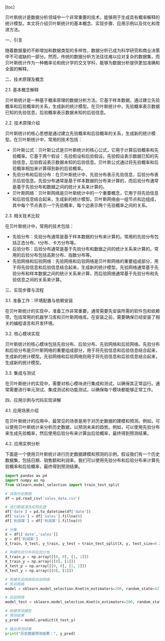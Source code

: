 
[toc]                    
                
                
贝叶斯统计是数据分析领域中一个非常重要的技术，能够用于生成具有概率解释的统计模型。本文将介绍贝叶斯统计的基本概念、实现步骤、应用示例以及优化和改进方法。

一、引言

随着数据量的不断增加和数据类型的多样性，数据分析已成为科学研究和商业决策中不可或缺的一部分。然而，传统的数据分析方法往往难以应对复杂的数据集，而贝叶斯统计作为一种概率论和统计学的交叉学科，能够为数据分析提供更加准确和全面的解释。

二、技术原理及概念

2.1. 基本概念解释

贝叶斯统计是一种基于概率原理的数据分析方法。它基于样本数据，通过建立先验概率和后验概率的关系，生成新的统计模型。在贝叶斯统计中，先验概率表示数据已知的先验信息，后验概率表示数据未知的后验信息。

2.2. 技术原理介绍

贝叶斯统计的核心思想是通过建立先验概率和后验概率的关系，生成新的统计模型。在贝叶斯统计中，常用的技术包括：

- 贝叶斯公式：贝叶斯公式是贝叶斯统计的核心公式，它用于计算后验概率和先验概率。它基于两个假设：先验假设和后验假设。先验假设表示数据已知的先验信息，后验假设表示数据未知的后验信息。贝叶斯公式通过将先验概率和后验概率相加来计算得到新的后验概率。
- 先验分布和后验分布：在贝叶斯统计中，先验分布表示先验信息，后验分布表示后验信息。先验分布通常是基于样本数据的分布来计算的，而后验分布通常是基于先验分布和数据之间的统计关系来计算的。
- 贝叶斯网络：贝叶斯网络是贝叶斯统计中的一个重要概念，它用于将先验信息和后验信息结合起来，生成新的统计模型。贝叶斯网络由一组节点和边组成，其中每个节点表示一个先验概率，每个边表示两个先验概率之间的关系。

2.3. 相关技术比较

在贝叶斯统计中，常用的技术包括：

- 先验分布：先验分布通常是基于样本数据的分布来计算的。常用的先验分布包括正态分布、t分布、卡方分布等。
- 后验分布：后验分布通常是基于先验分布和数据之间的统计关系来计算的。常用的后验分布包括高斯分布、指数分布等。
- 先验网络和后验网络：先验网络和后验网络是贝叶斯网络的重要组成部分，用于将先验信息和后验信息结合起来，生成新的统计模型。先验网络通常基于先验分布和样本数据之间的统计关系来计算，而后验网络通常基于先验分布和先验信息之间的关系来计算。

三、实现步骤与流程

3.1. 准备工作：环境配置与依赖安装

在贝叶斯统计的实现中，准备工作非常重要。通常需要先安装所需的软件包和依赖项，包括常用的机器学习库和贝叶斯网络库。在安装之前，需要确保已经安装了相关的编程语言和开发环境。

3.2. 核心模块实现

贝叶斯统计的核心模块包括先验分布、后验分布、先验网络和后验网络。先验分布和后验分布是贝叶斯网络的重要组成部分，用于将先验信息和后验信息结合起来，生成新的统计模型。先验网络和后验网络则用于将先验信息和后验信息结合起来，生成新的统计模型。

3.3. 集成与测试

在贝叶斯统计的实现中，需要对核心模块进行集成和测试，以确保其正常运行。通常需要进行单元测试、集成测试和功能测试，以确保每个模块都能够正常工作。

四、应用示例与代码实现讲解

4.1. 应用场景介绍

在贝叶斯统计的应用中，最常见的场景是用于对历史数据的建模和预测。例如，可以使用贝叶斯统计来分析历史数据，以预测未来的趋势。例如，可以使用先验分布来生成先验概率，然后使用后验分布来计算出后验概率，最终得到预测结果。

4.2. 应用实例分析

下面是一个使用贝叶斯统计进行历史数据建模和预测的示例。假设我们有一个历史数据集，包括日期、销售额和利润率。我们可以使用先验分布和后验分布来计算先验概率和后验概率，最终得到预测结果。

```python
import pandas as pd
import numpy as np
from sklearn.model_selection import train_test_split

# 读取历史数据
df = pd.read_csv('sales_data.csv')

# 进行数据清洗和预处理
df['date'] = pd.to_datetime(df['date'])
df['sales'] = df['sales'].fillna(0)
df['利润率'] = df['利润率'].fillna(0)

# 分集
X = df[['date','sales']]
y = df['利润率']
X_train, X_test, y_train, y_test = train_test_split(X, y, test_size=0.2, random_state=42)

# 构建先验分布和后验分布
X_train_p = np.array([[0, 0], [1, 1]])
X_train_y = np.array([[0], [1]])
X_test_p = np.array([[0, 0], [1, 1]])
X_test_y = np.array([[0], [1]])

# 构建先验网络和后验网络
# 先验网络
model = sklearn.model_selection.Knet(n_estimators=200, random_state=42).fit(X_train_p, y_train)

# 后验网络
model_test = sklearn.model_selection.Knet(n_estimators=200, random_state=42).fit(X_test_p, y_test)

# 构建预测模型
# 预测结果
y_pred = model.predict(X_test_y)

# 输出预测结果
print("历史数据预测结果：", y_pred)
```

```


